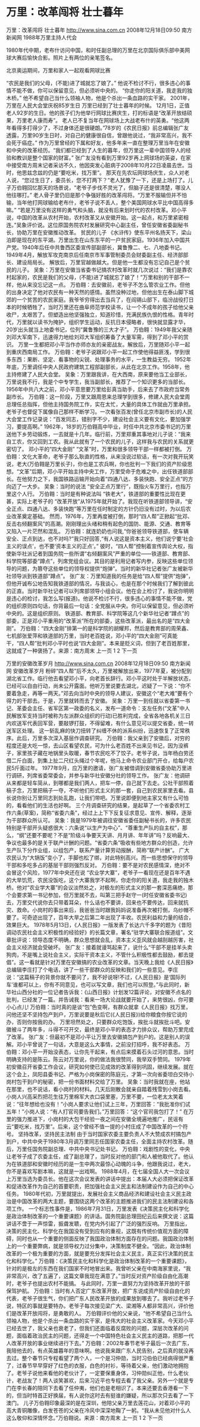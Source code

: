 # 万里：改革闯将 壮士暮年

万里：改革闯将 壮士暮年
http://www.sina.com.cn  2008年12月18日09:50   南方新闻网
1988年万里主持人代会

1980年代中期，老布什访问中国，和时任副总理的万里在北京国际俱乐部中美网球大赛后愉快合影。照片上有两位的亲笔签名。

北京奥运期间，万里和家人一起观看网球比赛

“农民是我们的父母，(不能)进了城就忘了娘了。”
他说不检讨不行，很多违心的事情不能不做，你可以保留意见，但必须听中央的。
“你走你的阳关道，我走我的独木桥。”
他不希望自己当什么领袖人物，他是个杀出一条血路的实干家。
2001年，万里在人民大会堂庆祝85岁生日
万里已经到了壮士暮年的时候。
12月1日，正值老人92岁的生日。他的孩子们为他举行网球比赛庆生，打的标语是“改革开放结硕果，万里老人康而寿”。
老人已不复当年在网球场上大战老布什的英勇。“他这两年看得多打得少了，不过身体还是很硬朗。”78岁的《农民日报》前总编辑张广友透露，万里90岁生日时，对自己的健康很自信，曾跟他说过，“我非常高兴，我不会死于癌症。”
作为万里曾经的下属和好友，他多年来一直在整理万里当年在安徽和中央的改革经历。“我们都已经到了人生的暮年，但万里这一辈中国领导人的经验和教训是整个国家的财富。”
张广友没有看到万里92岁再上网球场的英姿，在家中接受南方周末记者采访不久，他因突发心脏病于2008年10月22日凌晨去世。当时，他思兹念兹的仍是“要吃米，找万里”。
那天在先农坛网球场庆生，众人对老人说，“您过生日了，委员长，您不打两下？”老人犹豫了一下，还是上场打了。儿子万伯翱回忆那天的场景说，“老爷子步伐不灵光了，但脑子还是很清楚，哪没人他往哪打。”
老人骨子里仍旧是那个争强好胜的改革闯将。“万里不服输但并不怕输，当年他打网球输给老布什，老爷子说不丢人，整个美国网球水平比中国高得多嘛。”
“若是万里没有这样的勇气和头脑，就没有后来划时代的农村改革。邓小平说，中国的改革从农村开始，农村改革又从安徽开始。这一起点，和万里紧密相连。”吴象评价说。这位原国务院农村发展研究中心副主任，曾任安徽省委副秘书长，协助万里在安徽推动改革。
贫民的儿子
《水浒传》使东平州名扬天下，梁山泊即是现在的东平湖。万里出生在山东东平的一户贫民家庭。1936年加入中国共产党。1940年后任中共鲁西区委宣传部副部长，冀鲁豫二、七、八地委书记。1949年4月，解放军攻克南京后任南京市军事管制委员会财委副主任、经济部部长、建设局局长。
解放后，万里官越做越大。但是他一生都没有忘记自己是个贫民的儿子。
吴象：万里在安徽当省委书记搞农村改革时就几次说过：“我们是靠农村起家的，农民是我们的父母，(不能)进了城就忘了娘了！”万里和别的干部不一样，他从来没忘记这一点。
万伯翱：去安徽前，老爷子不怎么管农业工作。但他的出身决定了他对农民有一种天然的感情。虽然没种过地，但他出生在泰山脚下城郊的一个贫苦的农民家庭。我爷爷穷得出去当兵了，在阎锡山部下，临汾战役打日本的时候牺牲了，当时万里还在曲阜师范学校读书，让一个不成年的孩子给他父亲收尸，太艰苦了。但塑造出他坚强独立，知道珍惜，充满民族仇恨的性格。青年时代，万里就以读书为掩护，组织学生运动，反抗日本侵略者，很快就显露才华，20岁出头就当上地委书记，位列“冀鲁豫的三大才子”。
万伯翱：1949年我父亲随刘邓大军南下，迅速得力地给刘邓大军组织筹备了大量军需，得到了邓小平的赏识。
万里一生都把邓小平当作亦师亦友的亲密战友。解放后，万里随邓小平一起到重庆西南局工作。
万伯翱：老爷子说跟邓小平一起工作使他得益匪浅，学到很多东西：果断、坚定、看事物的尖锐、处理事务的水平，一生教益无穷。
1952年年底，万里调任中央人民政府建筑工程部副部长，从此在北京工作。1958年，他主持修建了人民大会堂。
吴象：万里跟我讲，在大西南，原来要他当工业部长，万里说我不行，我是个中专学生，我当副部长，推荐了一个知识更多的当部长。1956年中共八大之前，邓小平意思要万里给彭真当助手，后来去了市政府当常务副市长。
万伯翱：这一阶段，万里又跟周恩来总理学到很多，修建人民大会堂周总理任总指挥，但他主持国务院工作，实在太忙，大量的具体工作就由万里承担。老爷子也督促下属像自己那样不断学习。一次看张百发(曾任北京市副市长)的人民大会堂工作记录说：“百发同志，错别字不少，建设社会主义要有文化，要加强学习，要提高啊。”
1962年，18岁的万伯翱高中毕业，时任中共北京市委书记的万里送他下乡劳动锻炼，一去就是十几年。临行前，万里郑重其事地对儿子说：“我来自工农，你又回到工农。我从此就有了一个农民的儿子，这样我与农民的关系就更密切了。
邓小平的“四大金刚”
“文革”时，万里和很多领导干部一样都被打倒。
万伯翱：文化大革命，老爷子那么耿直的性格，从来没说过软话，有一次对我开玩笑说，老大(万伯翱是万里长子)，你也是工农兵啊，你也批判一下我们的资产阶级思想。“文革”后期，邓小平开始主持中央工作，万里受命于危难之中，出任铁道部部长。在他努力之下，我国铁路运输开始向着“四通八达、多装快跑、安全正点”的方向迈了一大步。
吴象：当时的说法 “安全正点万里行”，既指火车万里行，也指万里这个人行。
万伯翱：当时是有种说法叫 “铁老大”，铁道部的重要性比现在更甚，实际上老爷子的 “改革开放”从1975年就开始了。我现在听铁道部领导讲，“安全正点、四通八达、多装快跑”等万里在任时制定的方针仍旧没有过时，为以后农业改革奠定基础。
然而，1976年，万里再度被打倒，那时“四人帮”正掀起“批邓、反击右倾翻案风”的高潮。刚刚理出头绪和稍有起色的国防、能源、交通、教育等又陷入一片茫然和混乱。
万伯翱：就连奶奶也问我,“你爸爸领导铁道部，使车辆安全、正点到达，也不对吗?”我只好回答,“有人说这是资本主义，他们说宁要‘社会主义的误点’，也不要‘资本主义的正点’。”
彼时，“四人帮”控制着宣传舆论大权，指使新华社派记者到国务院一些所谓“右倾翻案风”严重的单位——铁道部、教育部、科学院等部委“蹲点”，列席党组会议。其目的是利用记者写内参，反映这些单位领导的问题，为篡夺这些单位的领导权提供“炮弹”。当时的新华社记者张广友被新华社领导派到铁道部“蹲点”。
张广友：万里知道我的任务是给“四人帮”提供“炮弹”，但他开诚布公地告知我铁道部的情况，与我谈心，也是在那个时候我们了解到彼此的正直。当时新华社记者可以列席部领导小组会议。他在会上检讨了，我说你明明是违心的检讨，我怎么写(报道)。他说不检讨不行，很多违心的事情不能不做，党的组织原则四句话，你背最后一句话：全党服从中央。你可以保留意见，但必须听中央的。这是组织原则。
铁道部、教育部、科学院等这几个新华社记者“蹲点”的部委，正是邓小平重用的“改革派”所在的部委，这些改革派，最出名的是“四大金刚”。
万伯翱：“四大金刚”排第一的是科学院的胡耀邦，然后是教育部的周荣鑫、七机部张爱萍和铁道部的万里，当时老百姓说，邓小平的“四大金刚”可真能干，“四人帮”批判邓小平时也说“四大金刚”。本来是贬义词，但到了老百姓那里，这就成了一种褒扬了。来源：南方周末
上一页
1
2
下一页

万里的安徽改革岁月
http://www.sina.com.cn  2008年12月18日09:50   南方新闻网
安徽改革岁月
粉碎“四人帮”后不太久，万里被解放出来，1977年夏，被分配到湖北省工作。临行他去看望邓小平，向老首长辞行。邓小平这时处于半解放状态，已经可以自由行动，尚未公开露面。他听万里说要去湖北，迟疑了一下说：“你不要着急走，再等一两天。”邓去向当时中央的领导人建议，安徽这个“老大难”要有个得力的干部去。于是，万里就转而去了安徽。
吴象：万里一到任就以省委第一书记、革委会主任、省军区第一政委的名义，发布一道命令：支左任务(“文革”中人民解放军支持当时被称为左派群众组织的行动)已胜利完成，全省各地各机关三日内欢送军代表回军营，要敲锣打鼓，不得留难，有什么意见可以提交省委，统一转送军区处理。
这一斩乱麻的快刀扭转了纠缠不休的派系纠纷，迅速恢复了正常秩序。此后，万里多次深入基层作调查研究。
万伯翱：我父亲到了安徽后，对穷的程度还是大吃一惊，去山区看望农民，可为什么老百姓不出来见书记，因为没裤子，家里孩子藏在地锅里头取暖，春节农民吃不了饺子。老爷子说，当年杨白劳还借二斤白面，到集上扯二尺红头绳过个年呢，他马上命令农业部门开仓，给每户农民5斤面过年。
1977年9月，应万里的邀请，张广友被借调到安徽省委协助万里进行调研，列席省委常委会，并参与新华社安徽分社的领导工作。
张广友：他调研从来都是轻车简从，到哪都是我们两人，把车一停，自己就下去走。公社干部照着稿子念，万里把稿子一夺，不听他们形式主义的那一套，自己到农民家里去看。县长说你别让万里同志到处乱跑，让我们带吧。万里说即便到地主家又有什么可怕的，看看他们的生活也好啊。
三个月调查研究的结果，是起草了一个省委农村工作六条(草案)，简称“省委六条”，经过上上下下反复征求意见、宣传、解释，逐渐为干部群众所认可。
吴象：我是1979年被调往安徽省委任副秘书长的，许多农民特别是干部开头疑惑很大：六条说“以生产为中心”、“尊重生产队的自主权”，那么，“纲”还要不要呢？不是“阶级斗争要天天讲、月月讲、年年讲”吗？反响最大、争议也最多的是关于联产计酬的问题。“省委六条”吸收有些地方群众的创造，允许生产队下分作业组，以组包产，联系产量计算劳动报酬，简称“联产计酬”。
广大农民认为“大锅饭”变小了，手脚也松了绑，对此特别高兴。而一些思想保守的领导干部和多吃多占的基层干部则强烈反对。
万伯翱：要不是对农民感情深，绝对不会冒这个风险，1977年中央还在说 “农业学大寨”，老爷子一看现在还是百年不遇的大旱饥荒，农民没饭吃，这个大寨我学不起啊，你走你的阳关道，我走我的独木桥。他对“农业学大寨”的会议淡然处之，对极左的形式主义的那一套深恶痛绝，那个会要求第一书记参加，但万里就不去，叫第三把手赵守一(时任安徽省委书记)去，万里交代说你去只带着耳朵，什么话也不要讲，回来也不要传达，回来就抗灾、救命。小岗村的事出来后，我爸爸当时跟我妈妈说准备再次被打倒，乌纱帽不要了。可奇迹出现了，百年大旱之后第二年出现了丰收。农民利益和力量的结合，效果巨大。
1978年5月13日，《人民日报》一版发表了长达六千多字的题为《昔阳调动农民社会主义积极性的经验好》的长篇文章，署名“驻学大寨联合报道组”。文章批评说：领导态度不明确，群众思想就会乱，资本主义歪风就会越刮越厉害，社会主义经济就会受破坏。
张广友：接着就谩骂起来了，说什么“干部不是挂羊头卖狗肉，不是嘴上说社会主义，实际干资本主义，不管什么积极性都去鼓励，都去提倡”。这一看就是针对万里在安徽搞的农业改革的文章。当天晚上我给《人民日报》总编辑李庄打了个电话，讲了一些干部群众的反映和我们的一些意见。李庄说：“这篇稿子的背景你就不要问了，我不好说呀!不过，《人民日报》是‘国际列车’谁都可以上，你有不同意见，也可以写文章，我们也可以照登。”与此同时，新华社山西分社的一位记者告诉我：《山西日报》计划发12篇评论，对安徽不点名的批判，已经发了一篇。并告诫我：看来一场大论战就要开始了，来势很凶，你可要小心点儿!
万伯翱：当时真的是谈“包”色变啊，有群众就拿《人民日报》找万里，问他还坚不坚持包产到户，万里说要是秋后它(《人民日报》)给你粮食你按它说的办，否则你按我的办。
万里坦然处之，只要群众吃饱饭，挨批斗就挨批斗吧。安徽被斗了两年多，斗得不可开交，最终是邓小平的表态才力排众议，帮助万里完成了改革。
张广友：但最初不是邓小平让万里去安徽搞包产到户的。这是别人的误解。邓小平曾说了一句话，大意是这么大事情，之前没打招呼，我不好表态。
万伯翱：邓小平一开始没表态，让你先干起来，有点后来摸着石头过河的意思。当时明确支持的是陈云。陈云对万里说，你的做法我很赞同，我举双手赞同。
1979年初安徽召开省委工作会议，研究如何使已见成效的改革得到巩固，继续发展。就在这个会上，凤阳县委书记、严格为小岗保密的陈庭元，才第一次向省委坦白交待小岗村包干到户的秘密，把一份书面材料交给了万里。
吴象：当时我就在座，他站在那里，也不说话，看小岗村的材料。几天后刚散会就亲自踏着残雪到小岗去看。小岗人兴高采烈把花生往万里棉军大衣口袋里塞，万里不要，一位老太太笑着说：“往年想给也没有！”小岗人要求让他们试上三年，万里回答：“我批准你们试五年！”小岗人说：“有人打官司要告我们。”万里回答：“这个官司我包打了！”
在万里的强力推进下，小岗村的大包干经验一夜之间在安徽全境遍地推广，民谣有云“要吃米，找万里”。后来，这个曾经不值一提的小村庄成了中国改革的一个符号。
坚持改革，坚持民主法制
由于当时国家农委主要负责人不大赞成农村搞包产到户，中共中央于1980年3月调万里同志任国家农委主任，全面主持农村改革。随后，万里任国务院副总理、中共中央书记处书记。
万伯翱：戏剧性的变化，中央让老爷子成了农委主任，成了副总理了，当时反对他的部门和人被他取代了。他认为在铁道部和安徽时经历的是一生中两次最惊心动魄的斗争，他跟我说过，老大，你不是喜欢写剧本嘛，这就是一出戏啊。
1988年4月，在七届全国人大一次会议上万里当选为委员长。他在这次会议发表的讲话中提出：本届人大必须把保证改革和促进改革作为自己的首要职责，把加强社会主义民主和法制建设作为自己的中心任务。
1980年代初，万里就提出，发展社会主义商品经济和建设社会主义民主政治是中国改革的两大主题，要围绕这两个改革的主题推进我们的民主法制建设和各项工作。
一个标志性事件是，1986年7月31日，万里发表《决策民主化和科学化是政治体制改革的一个重要课题》的讲话。国务院副总理田纪云后来撰文说：这篇讲话不啻于一声惊雷，振聋发聩，在党内外引起了广泛的强烈反响。
万里指出，决策的民主化、科学化在我国没有受到应有的重视，这既有传统价值观方面的障碍，同时也从一个重要的侧面反映了我国政治体制方面存在的问题。我国政治体制上的一个重要弊病，就是领导权力过分集中，决策制度不健全。“因此，政治体制改革的一个极为重要的方面，就是要充分发挥社会主义民主，真正实行决策的民主化和科学化。”
万伯翱：《决策民主化和科学化是政治体制改革的一个重要课题》，针对的是极左的东西在我们国家不时地冒出来。我曾听父亲在中南海家里说，“我非常高兴，改了五遍了，这篇文章我现在满意了。”当时反对资产阶级自由化高潮时，老爷子也提出农村不能搞。
与此同时，万里一直努力为坚持改革开放的干部保驾护航。
万伯翱：当时有人否定广东改革开放，把广东说成资产阶级自由化的代表，老爷子很生气，你们把广东人民改革开放的成果放到哪去了。我听过老爷子说，特区的事就是要特办。老爷子每次接见梁广大、梁湘等人都非常高兴，评价他们是改革开放闯将，是勇敢的人。
万伯翱评价他的父亲说，“他不希望自己当什么领袖人物，他是个杀出一条血路的实干家，是伟大的社会主义改革家。今天邓小平已经去世了，我父亲也衰老了，但我们还面临着反腐败的问题，深层次改革的问题，面临着政治民主的问题，还得走一个中国特色社会主义民主的道路，把那一代人改革开放的事业继续进行下去。”
万伯翱：2002年春节老爷子最后一次去广东，我陪他去的，有点英雄暮年的意味啊。他说我来跟广东人民告别，之后真的就没再去过。整个春节只专程看望了两个人，一个是习仲勋，当时习伯伯已经病得很严重了，过春节早早穿好了红色的衣服，白色的衬衫，等待着父亲，他们激动地拥抱了。老爷子说他来看他的老伙计了，一定要保重身体，习仲勋纠正他，什么老伙计，老战友了！两人谈笑甚欢，后来习近平也专程去看了我父亲。另外一个就是专门在李长春的陪同下去看了任仲夷，他们也是老相识了。本来还要去香港看一下的，但当时特首正好换届，有人说你这时去有挺谁的嫌疑，所以那次只去看了一下澳门。
儿子万伯翱印象最深的是在深圳，他陪父亲万里去莲花山，对着邓小平的高大青铜雕像，白发苍苍的父亲在冷风中深深地鞠了一躬。“我从未见他对什么人这么敬仰和深情怀念。”万伯翱说。来源：南方周末
上一页
1
2
下一页

